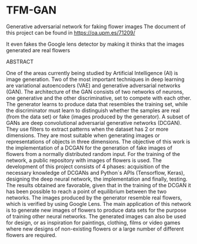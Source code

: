 # TFM-GAN
Generative adversarial network for faking flower images
The document of this project can be found in https://oa.upm.es/71209/

It even fakes the Google lens detector by making it thinks that the images generated are real flowers

ABSTRACT

One of the areas currently being studied by Artificial Intelligence (AI) is image generation. Two of the most important techniques in deep learning are variational autoencoders (VAE) and generative adversarial networks (GAN). The architecture of the GAN consists of two networks of neurons, one generative and the other discriminative, set to compete with each other. The generator learns to produce data that resembles the training set, while the discriminator must learn to distinguish whether the samples are real (from the data set) or fake (images produced by the generator). A subset of GANs are deep convolutional adversarial generative networks (DCGAN). They use filters to extract patterns when the dataset has 2 or more dimensions. They are most suitable when generating images or representations of objects in three dimensions. The objective of this work is the implementation of a DCGAN for the generation of fake images of flowers from a normally distributed random input. For the training of the network, a public repository with images of flowers is used. The development of this project consists of 4 phases: acquisition of the necessary knowledge of DCGANs and Python´s APIs (Tensorflow, Keras), designing the deep neural network, the implementation and finally, testing. The results obtained are favorable, given that in the training of the DCGAN it has been possible to reach a point of equilibrium between the two networks. The images produced by the generator resemble real flowers, which is verified by using Google Lens. The main application of this network is to generate new images of flowers to produce data sets for the purpose of training other neural networks. The generated images can also be used for design, or as inspiration for paintings, clothing, films or video games where new designs of non-existing flowers or a large number of different flowers are required.

